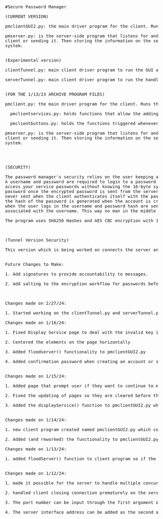 <pre>
#Secure Password Manager

(CURRENT VERSION)

pmclientGUI2.py: the main driver program for the client. Runs the GUI and handles the interaction between the user and the server.

pmserver.py: is the server-side program that listens for and handles client requests. Securely receiving information from the
client or sending it. Then storing the information on the server side so it's inaccessible unless the adversary gets to the central
system.


(Experimental version)

clientTunnel.py: main client driver program to run the GUI and handle the interactions between the user and server.

serverTunnel.py: main client driver program to run the handle the interactions with the user. Though this version connects to the server with a single session.


(FOR THE 1/13/23 ARCHIVE PROGRAM FILES)

pmclient.py: the main driver program for the client. Runs the GUI and handles the interaction between the user and the server.

  pmclientservices.py: holds functions that allow the adding of services to a user account and displaying this information.

  pmclientbuttons.py: holds the functions triggered whenever a button is pressed in the GUI

pmserver.py: is the server-side program that listens for and handles client requests. Securely receiving information from the
client or sending it. Then storing the information on the server side so it's inaccessible unless the adversary gets to the central
system.




(SECURITY)

The password manager's security relies on the user keeping a 16-byte key confidential.
A username and password are required to login to a password manager user account. You cannot
access your service passwords without knowing the 16-byte symmetric key needed to decrypt the
password once the encrypted password is sent from the server over the socket connection. The password is
never sent when the client authenticates itself with the password manager username and password. Instead,
the hash of the password is generated when the account is created and stored associated with the username. So
when the user logs in the username and password hash are sent to the server to be compared with the stored hash
associated with the username. This way no man in the middle can get the plain text password in transmission.

The program uses SHA256 Hashes and AES CBC encryption with 128 bit keys



(Tunnel Version Security)

This version which is being worked on connects the server and client with a single session where all messages are encrypted. This encryption is handled by sharing a symmetric key using RSA public key encryption at the start of each session.


Future Changes to Make:

1. Add signatures to provide accountability to messages.

2. Add salting to the encryption workflow for passwords before sent and stored.



Changes made on 2/27/24:

1. Started working on the clientTunnel.py and serverTunnel.py version of the program to use a single session rather than reestablishing the socket connection for every message. Then a symmetric session key can be generated to encrypt all messages being sent between the client and server.

Changes made on 1/16/24:

1. Fixed Display Service page to deal with the invalid key input that is 16 bytes. Also fixed the text boxes to reset upon update.

2. Centered the elements on the page horizontally

3. Added floodserver() functionality to pmclientGUI2.py

4. Added confirmation password when creating an account or service


Changes made on 1/15/24:

1. Added page that prompt user if they want to continue to menu or quitting after adding a new service.

2. Fixed the updating of pages so they are cleared before they update. While also making it so the page is updated when its switch too rather than just on initialization.

3. Added the displayService() function to pmclientGUI2.py which is now fixed to only compares the generated key hash with the record associated with the choosen service in the menu.


Changes made on 1/14/24:

1. new client program created named pmclientGUI2.py which completly changes the way that the GUI functions. Instead of deleting the window after every operation. Pages are now constructed and switched between on a single window making the experience more seamless.

2. Added (and reworked) the functionality to pmclientGUI2.py to create user accounts, login to user accounts, interact with the account menu, and add new services. While still maintaining the same functionality with the server which had been established when building the original version of the program.

Changes made on 1/13/24:

1. added floodServer() function to client program so if the server is  listening on a port within the range 1024-60000. The client will flood these ports with attempting to transmit a discover message and waits until it connects to and gets the appropriate response from the server.


Changes made on 1/12/24:

1. made it possible for the server to handle multiple concurrent connections by creating a thread to handle each client request.

2. handled client closing connection prematurely on the server side.

3. The port number can be input through the first argument or the default value can be used on both the server and client

4. The server interface address can be added as the second argument for the client program

</pre>
